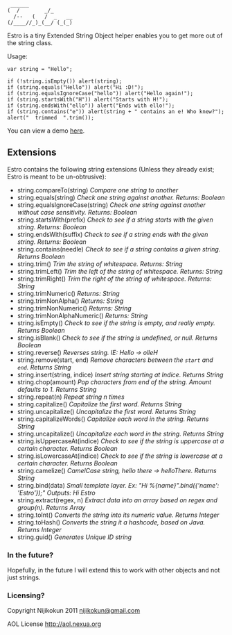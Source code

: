     ______              
    (  /        _/_      
      /--   (   /  _   __
    (/____//_)_(__/ (_(_)

Estro is a tiny Extended String Object helper enables you to get more out of the string class.

Usage:

    var string = "Hello";

    if (!string.isEmpty()) alert(string);
    if (string.equals("Hello")) alert("Hi :D!");
    if (string.equalsIgnoreCase("hello")) alert("Hello again!");
    if (string.startsWith("H")) alert("Starts with H!");
    if (string.endsWith("ello")) alert("Ends with ello!");
    if (string.contains("e")) alert(string + " contains an e! Who knew?");
    alert("  trimmed  ".trim());

You can view a demo <a href="http://jsfiddle.net/kYsWv/1/">here</a>.
    
Extensions
----------

Estro contains the following string extensions (Unless they already exist; Estro is meant to be un-obtrusive):

  * string.compareTo(string) *Compare one string to another*
  * string.equals(string) *Check one string against another. Returns: Boolean*
  * string.equalsIgnoreCase(string) *Check one string against another without case sensitivity. Returns: Boolean*
  * string.startsWith(prefix) *Check to see if a string starts with the given string. Returns: Boolean*
  * string.endsWith(suffix) *Check to see if a string ends with the given string. Returns: Boolean*
  * string.contains(needle) *Check to see if a string contains a given string. Returns Boolean*
  * string.trim() *Trim the string of whitespace. Returns: String*
  * string.trimLeft() *Trim the left of the string of whitespace. Returns: String*
  * string.trimRight() *Trim the right of the string of whitespace. Returns: String*
  * string.trimNumeric() *Returns: String*
  * string.trimNonAlpha() *Returns: String*
  * string.trimNonNumeric() *Returns: String*
  * string.trimNonAlphaNumeric() *Returns: String*
  * string.isEmpty() *Check to see if the string is empty, and really empty. Returns Boolean*
  * string.isBlank() *Check to see if the string is undefined, or null. Returns Boolean*
  * string.reverse() *Reverses string. IE: Hello -> olleH*
  * string.remove(start, end) *Remove characters between the `start` and `end`. Returns String*
  * string.insert(string, indice) *Insert string starting at Indice. Returns String*
  * string.chop(amount) *Pop characters from end of the string. Amount defaults to 1. Returns String*
  * string.repeat(n) *Repeat string n times*
  * string.capitalize() *Capitalize the first word. Returns String*
  * string.uncapitalize() *Uncapitalize the first word. Returns String*
  * string.capitalizeWords() *Capitalize each word in the string. Returns String*
  * string.uncapitalize() *Uncapitalize each word in the string. Returns String*
  * string.isUppercaseAt(indice) *Check to see if the string is uppercase at a certain character. Returns Boolean*
  * string.isLowercaseAt(indice) *Check to see if the string is lowercase at a certain character. Returns Boolean*
  * string.camelize() *CamelCase string, hello there -> helloThere. Returns String*
  * string.bind(data) *Small template layer. Ex: "Hi %{name}".bind({'name': 'Estro'});" Outputs: Hi Estro*
  * string.extract(regex, n) *Extract data into an array based on regex and group(n). Returns Array*
  * string.toInt() *Converts the string into its numeric value. Returns Integer*
  * string.toHash() *Converts the string it a hashcode, based on Java. Returns Integer*
  * string.guid() *Generates Unique ID string*

<h3>In the future?</h3>

Hopefully, in the future I will extend this to work with other objects and not just strings.

<h3>Licensing?</h3>

Copyright Nijikokun 2011 <nijikokun@gmail.com>

AOL License <http://aol.nexua.org>